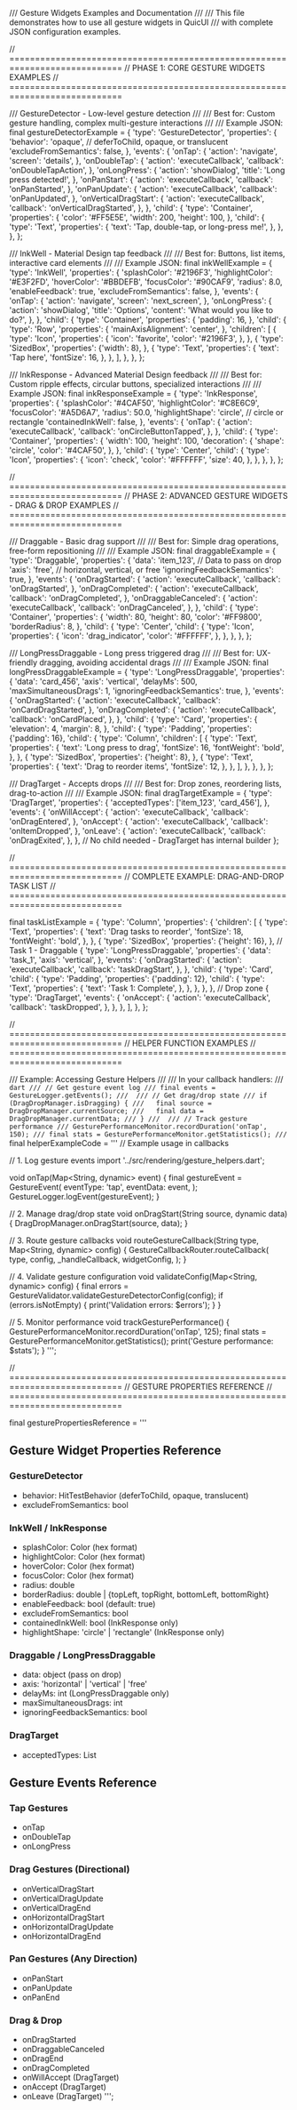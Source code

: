 /// Gesture Widgets Examples and Documentation
///
/// This file demonstrates how to use all gesture widgets in QuicUI
/// with complete JSON configuration examples.

// ============================================================================
// PHASE 1: CORE GESTURE WIDGETS EXAMPLES
// ============================================================================

/// GestureDetector - Low-level gesture detection
///
/// Best for: Custom gesture handling, complex multi-gesture interactions
///
/// Example JSON:
final gestureDetectorExample = {
  'type': 'GestureDetector',
  'properties': {
    'behavior': 'opaque',  // deferToChild, opaque, or translucent
    'excludeFromSemantics': false,
  },
  'events': {
    'onTap': {
      'action': 'navigate',
      'screen': 'details',
    },
    'onDoubleTap': {
      'action': 'executeCallback',
      'callback': 'onDoubleTapAction',
    },
    'onLongPress': {
      'action': 'showDialog',
      'title': 'Long press detected!',
    },
    'onPanStart': {
      'action': 'executeCallback',
      'callback': 'onPanStarted',
    },
    'onPanUpdate': {
      'action': 'executeCallback',
      'callback': 'onPanUpdated',
    },
    'onVerticalDragStart': {
      'action': 'executeCallback',
      'callback': 'onVerticalDragStarted',
    },
  },
  'child': {
    'type': 'Container',
    'properties': {
      'color': '#FF5E5E',
      'width': 200,
      'height': 100,
    },
    'child': {
      'type': 'Text',
      'properties': {
        'text': 'Tap, double-tap, or long-press me!',
      },
    },
  },
};

/// InkWell - Material Design tap feedback
///
/// Best for: Buttons, list items, interactive card elements
///
/// Example JSON:
final inkWellExample = {
  'type': 'InkWell',
  'properties': {
    'splashColor': '#2196F3',
    'highlightColor': '#E3F2FD',
    'hoverColor': '#BBDEFB',
    'focusColor': '#90CAF9',
    'radius': 8.0,
    'enableFeedback': true,
    'excludeFromSemantics': false,
  },
  'events': {
    'onTap': {
      'action': 'navigate',
      'screen': 'next_screen',
    },
    'onLongPress': {
      'action': 'showDialog',
      'title': 'Options',
      'content': 'What would you like to do?',
    },
  },
  'child': {
    'type': 'Container',
    'properties': {
      'padding': 16,
    },
    'child': {
      'type': 'Row',
      'properties': {
        'mainAxisAlignment': 'center',
      },
      'children': [
        {
          'type': 'Icon',
          'properties': {
            'icon': 'favorite',
            'color': '#2196F3',
          },
        },
        {
          'type': 'SizedBox',
          'properties': {'width': 8},
        },
        {
          'type': 'Text',
          'properties': {
            'text': 'Tap here',
            'fontSize': 16,
          },
        },
      ],
    },
  },
};

/// InkResponse - Advanced Material Design feedback
///
/// Best for: Custom ripple effects, circular buttons, specialized interactions
///
/// Example JSON:
final inkResponseExample = {
  'type': 'InkResponse',
  'properties': {
    'splashColor': '#4CAF50',
    'highlightColor': '#C8E6C9',
    'focusColor': '#A5D6A7',
    'radius': 50.0,
    'highlightShape': 'circle',  // circle or rectangle
    'containedInkWell': false,
  },
  'events': {
    'onTap': {
      'action': 'executeCallback',
      'callback': 'onCircleButtonTapped',
    },
  },
  'child': {
    'type': 'Container',
    'properties': {
      'width': 100,
      'height': 100,
      'decoration': {
        'shape': 'circle',
        'color': '#4CAF50',
      },
    },
    'child': {
      'type': 'Center',
      'child': {
        'type': 'Icon',
        'properties': {
          'icon': 'check',
          'color': '#FFFFFF',
          'size': 40,
        },
      },
    },
  },
};

// ============================================================================
// PHASE 2: ADVANCED GESTURE WIDGETS - DRAG & DROP EXAMPLES
// ============================================================================

/// Draggable - Basic drag support
///
/// Best for: Simple drag operations, free-form repositioning
///
/// Example JSON:
final draggableExample = {
  'type': 'Draggable',
  'properties': {
    'data': 'item_123',  // Data to pass on drop
    'axis': 'free',  // horizontal, vertical, or free
    'ignoringFeedbackSemantics': true,
  },
  'events': {
    'onDragStarted': {
      'action': 'executeCallback',
      'callback': 'onDragStarted',
    },
    'onDragCompleted': {
      'action': 'executeCallback',
      'callback': 'onDragCompleted',
    },
    'onDraggableCanceled': {
      'action': 'executeCallback',
      'callback': 'onDragCanceled',
    },
  },
  'child': {
    'type': 'Container',
    'properties': {
      'width': 80,
      'height': 80,
      'color': '#FF9800',
      'borderRadius': 8,
    },
    'child': {
      'type': 'Center',
      'child': {
        'type': 'Icon',
        'properties': {
          'icon': 'drag_indicator',
          'color': '#FFFFFF',
        },
      },
    },
  },
};

/// LongPressDraggable - Long press triggered drag
///
/// Best for: UX-friendly dragging, avoiding accidental drags
///
/// Example JSON:
final longPressDraggableExample = {
  'type': 'LongPressDraggable',
  'properties': {
    'data': 'card_456',
    'axis': 'vertical',
    'delayMs': 500,
    'maxSimultaneousDrags': 1,
    'ignoringFeedbackSemantics': true,
  },
  'events': {
    'onDragStarted': {
      'action': 'executeCallback',
      'callback': 'onCardDragStarted',
    },
    'onDragCompleted': {
      'action': 'executeCallback',
      'callback': 'onCardPlaced',
    },
  },
  'child': {
    'type': 'Card',
    'properties': {
      'elevation': 4,
      'margin': 8,
    },
    'child': {
      'type': 'Padding',
      'properties': {'padding': 16},
      'child': {
        'type': 'Column',
        'children': [
          {
            'type': 'Text',
            'properties': {
              'text': 'Long press to drag',
              'fontSize': 16,
              'fontWeight': 'bold',
            },
          },
          {
            'type': 'SizedBox',
            'properties': {'height': 8},
          },
          {
            'type': 'Text',
            'properties': {
              'text': 'Drag to reorder items',
              'fontSize': 12,
            },
          },
        ],
      },
    },
  },
};

/// DragTarget - Accepts drops
///
/// Best for: Drop zones, reordering lists, drag-to-action
///
/// Example JSON:
final dragTargetExample = {
  'type': 'DragTarget',
  'properties': {
    'acceptedTypes': ['item_123', 'card_456'],
  },
  'events': {
    'onWillAccept': {
      'action': 'executeCallback',
      'callback': 'onDragEntered',
    },
    'onAccept': {
      'action': 'executeCallback',
      'callback': 'onItemDropped',
    },
    'onLeave': {
      'action': 'executeCallback',
      'callback': 'onDragExited',
    },
  },
  // No child needed - DragTarget has internal builder
};

// ============================================================================
// COMPLETE EXAMPLE: DRAG-AND-DROP TASK LIST
// ============================================================================

final taskListExample = {
  'type': 'Column',
  'properties': {
    'children': [
      {
        'type': 'Text',
        'properties': {
          'text': 'Drag tasks to reorder',
          'fontSize': 18,
          'fontWeight': 'bold',
        },
      },
      {
        'type': 'SizedBox',
        'properties': {'height': 16},
      },
      // Task 1 - Draggable
      {
        'type': 'LongPressDraggable',
        'properties': {
          'data': 'task_1',
          'axis': 'vertical',
        },
        'events': {
          'onDragStarted': {
            'action': 'executeCallback',
            'callback': 'taskDragStart',
          },
        },
        'child': {
          'type': 'Card',
          'child': {
            'type': 'Padding',
            'properties': {'padding': 12},
            'child': {
              'type': 'Text',
              'properties': {
                'text': 'Task 1: Complete',
              },
            },
          },
        },
      },
      // Drop zone
      {
        'type': 'DragTarget',
        'events': {
          'onAccept': {
            'action': 'executeCallback',
            'callback': 'taskDropped',
          },
        },
      },
    ],
  },
};

// ============================================================================
// HELPER FUNCTION EXAMPLES
// ============================================================================

/// Example: Accessing Gesture Helpers
/// 
/// In your callback handlers:
/// ```dart
/// // Get gesture event log
/// final events = GestureLogger.getEvents();
/// 
/// // Get drag/drop state
/// if (DragDropManager.isDragging) {
///   final source = DragDropManager.currentSource;
///   final data = DragDropManager.currentData;
/// }
/// 
/// // Track gesture performance
/// GesturePerformanceMonitor.recordDuration('onTap', 150);
/// final stats = GesturePerformanceMonitor.getStatistics();
/// ```
final helperExampleCode = '''
// Example usage in callbacks

// 1. Log gesture events
import '../src/rendering/gesture_helpers.dart';

void onTap(Map<String, dynamic> event) {
  final gestureEvent = GestureEvent(
    eventType: 'tap',
    eventData: event,
  );
  GestureLogger.logEvent(gestureEvent);
}

// 2. Manage drag/drop state
void onDragStart(String source, dynamic data) {
  DragDropManager.onDragStart(source, data);
}

// 3. Route gesture callbacks
void routeGestureCallback(String type, Map<String, dynamic> config) {
  GestureCallbackRouter.routeCallback(
    type,
    config,
    _handleCallback,
    widgetConfig,
  );
}

// 4. Validate gesture configuration
void validateConfig(Map<String, dynamic> config) {
  final errors = GestureValidator.validateGestureDetectorConfig(config);
  if (errors.isNotEmpty) {
    print('Validation errors: $errors');
  }
}

// 5. Monitor performance
void trackGesturePerformance() {
  GesturePerformanceMonitor.recordDuration('onTap', 125);
  final stats = GesturePerformanceMonitor.getStatistics();
  print('Gesture performance: $stats');
}
''';

// ============================================================================
// GESTURE PROPERTIES REFERENCE
// ============================================================================

final gesturePropertiesReference = '''
## Gesture Widget Properties Reference

### GestureDetector
- behavior: HitTestBehavior (deferToChild, opaque, translucent)
- excludeFromSemantics: bool

### InkWell / InkResponse
- splashColor: Color (hex format)
- highlightColor: Color (hex format)
- hoverColor: Color (hex format)
- focusColor: Color (hex format)
- radius: double
- borderRadius: double | {topLeft, topRight, bottomLeft, bottomRight}
- enableFeedback: bool (default: true)
- excludeFromSemantics: bool
- containedInkWell: bool (InkResponse only)
- highlightShape: 'circle' | 'rectangle' (InkResponse only)

### Draggable / LongPressDraggable
- data: object (pass on drop)
- axis: 'horizontal' | 'vertical' | 'free'
- delayMs: int (LongPressDraggable only)
- maxSimultaneousDrags: int
- ignoringFeedbackSemantics: bool

### DragTarget
- acceptedTypes: List<String>

## Gesture Events Reference

### Tap Gestures
- onTap
- onDoubleTap
- onLongPress

### Drag Gestures (Directional)
- onVerticalDragStart
- onVerticalDragUpdate
- onVerticalDragEnd
- onHorizontalDragStart
- onHorizontalDragUpdate
- onHorizontalDragEnd

### Pan Gestures (Any Direction)
- onPanStart
- onPanUpdate
- onPanEnd

### Drag & Drop
- onDragStarted
- onDraggableCanceled
- onDragEnd
- onDragCompleted
- onWillAccept (DragTarget)
- onAccept (DragTarget)
- onLeave (DragTarget)
''';
